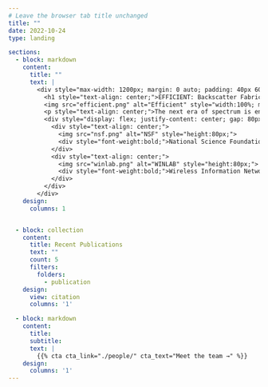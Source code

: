 ```yaml
---
# Leave the browser tab title unchanged
title: ""  
date: 2022-10-24
type: landing

sections:
  - block: markdown
    content:
      title: ""
      text: |
        <div style="max-width: 1200px; margin: 0 auto; padding: 40px 60px; box-sizing: border-box;">
          <h1 style="text-align: center;">EFFICIENT: Backscatter Fabric For Multidimensional Spectrum Situational Awareness and Protection</h1>
          <img src="efficient.png" alt="Efficient" style="width:100%; max-width:100%; display:block; margin: 0 auto;">
          <p style="text-align: center;">The next era of spectrum is envisioned to have spatially and spectrally adjacent systems that are dynamic, resulting in frequent cross-system interference. This project enables affordable, accurate, near-real-time spectrum situational awareness, including simple spectrum sensing algorithms, distributed mechanisms, and relevant spectrum sensing hardware. In addition, it targets mechanisms at the physical layer that provide radio waveform protection against unwanted interference without modifying existing infrastructure. Techniques include model-based and machine learning approaches, focusing on multidimensional awareness and interference protection. The work aims to demonstrate these principles in the FR3 band using the COSMOS Testbed for next-generation wireless coexistence scenarios.</p>
          <div style="display: flex; justify-content: center; gap: 80px; flex-wrap: wrap;">
            <div style="text-align: center;">
              <img src="nsf.png" alt="NSF" style="height:80px;">
              <div style="font-weight:bold;">National Science Foundation (NSF)</div>
            </div>
            <div style="text-align: center;">
              <img src="winlab.png" alt="WINLAB" style="height:80px;">
              <div style="font-weight:bold;">Wireless Information Network Laboratory (WINLAB)</div>
            </div>
          </div>
        </div>
    design:
      columns: 1


  - block: collection
    content:
      title: Recent Publications
      text: ""
      count: 5
      filters:
        folders:
          - publication
    design:
      view: citation
      columns: '1'

  - block: markdown
    content:
      title:
      subtitle:
      text: |
        {{% cta cta_link="./people/" cta_text="Meet the team →" %}}
    design:
      columns: '1'
---
```

